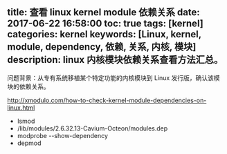 title: 查看 linux kernel module 依赖关系
date: 2017-06-22 16:58:00
toc: true
tags: [kernel]
categories: kernel
keywords: [Linux, kernel, module, dependency, 依赖, 关系, 内核, 模块]
description: linux 内核模块依赖关系查看方法汇总。
---

问题背景：从专有系统移植某个特定功能的内核模块到 Linux 发行版，确认该模块的依赖关系。

http://xmodulo.com/how-to-check-kernel-module-dependencies-on-linux.html

* lsmod
* /lib/modules/2.6.32.13-Cavium-Octeon/modules.dep
* modprobe --show-dependency
* depmod
